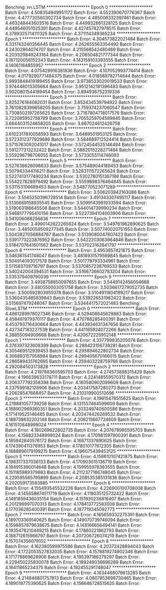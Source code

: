 Benching:  nn.LSTM
********************  Epoch  0   ********************
    Batch Error:  4.508354949951172
    Batch Error:  4.552390670776367
    Batch Error:  4.477730560302734
    Batch Error:  4.485006332397461
    Batch Error:  4.463248443603516
    Batch Error:  4.449932861328125
    Batch Error:  4.449546051025391
    Batch Error:  4.427457427978515
    Batch Error:  4.3789325714111325
    Batch Error:  4.371114349365234
********************  Epoch  1   ********************
    Batch Error:  4.304573822021484
    Batch Error:  4.331743240356445
    Batch Error:  4.242655563354492
    Batch Error:  4.24302864074707
    Batch Error:  4.215568542480469
    Batch Error:  4.203329849243164
    Batch Error:  4.206504821777344
    Batch Error:  4.187120056152343
    Batch Error:  4.143159103393555
    Batch Error:  4.14061164855957
********************  Epoch  2   ********************
    Batch Error:  4.075429916381836
    Batch Error:  4.107052993774414
    Batch Error:  4.0179290771484375
    Batch Error:  4.018589782714844
    Batch Error:  3.9893848419189455
    Batch Error:  3.9738533020019533
    Batch Error:  3.974448013305664
    Batch Error:  3.9512142181396483
    Batch Error:  3.9020801544189454
    Batch Error:  3.894936752319336
********************  Epoch  3   ********************
    Batch Error:  3.825276184082031
    Batch Error:  3.852434539794922
    Batch Error:  3.7610828399658205
    Batch Error:  3.759374237060547
    Batch Error:  3.7308502197265625
    Batch Error:  3.7167804718017576
    Batch Error:  3.722085952758789
    Batch Error:  3.7055259704589845
    Batch Error:  3.6644031524658205
    Batch Error:  3.667024612426758
********************  Epoch  4   ********************
    Batch Error:  3.6102317810058593
    Batch Error:  3.6489501953125
    Batch Error:  3.5723312377929686
    Batch Error:  3.584689712524414
    Batch Error:  3.5715763092041017
    Batch Error:  3.5724544525146484
    Batch Error:  3.591277313232422
    Batch Error:  3.5882015228271484
    Batch Error:  3.559296798706055
    Batch Error:  3.5733055114746093
********************  Epoch  5   ********************
    Batch Error:  3.527638626098633
    Batch Error:  3.575489044189453
    Batch Error:  3.507943344116211
    Batch Error:  3.5283111572265624
    Batch Error:  3.5227413177490234
    Batch Error:  3.5302780151367186
    Batch Error:  3.554227828979492
    Batch Error:  3.5559898376464845
    Batch Error:  3.531153106689453
    Batch Error:  3.548770523071289
********************  Epoch  6   ********************
    Batch Error:  3.506203842163086
    Batch Error:  3.5565250396728514
    Batch Error:  3.491343307495117
    Batch Error:  3.5136669158935545
    Batch Error:  3.5099143981933594
    Batch Error:  3.519063186645508
    Batch Error:  3.544014739990234
    Batch Error:  3.5468177795410156
    Batch Error:  3.5227394104003906
    Batch Error:  3.541006088256836
********************  Epoch  7   ********************
    Batch Error:  3.4990142822265624
    Batch Error:  3.549761962890625
    Batch Error:  3.4850059509277345
    Batch Error:  3.507740020751953
    Batch Error:  3.5043827056884767
    Batch Error:  3.5139080047607423
    Batch Error:  3.5391773223876952
    Batch Error:  3.5422203063964846
    Batch Error:  3.5184707641601562
    Batch Error:  3.537023162841797
********************  Epoch  8   ********************
    Batch Error:  3.4953857421875
    Batch Error:  3.546361541748047
    Batch Error:  3.4818931579589845
    Batch Error:  3.504914093017578
    Batch Error:  3.501778793334961
    Batch Error:  3.511583709716797
    Batch Error:  3.5370857238769533
    Batch Error:  3.540242004394531
    Batch Error:  3.5166736602783204
    Batch Error:  3.535379409790039
********************  Epoch  9   ********************
    Batch Error:  3.4938758850097655
    Batch Error:  3.5449142456054688
    Batch Error:  3.480550003051758
    Batch Error:  3.5036617279052735
    Batch Error:  3.500592803955078
    Batch Error:  3.5104911804199217
    Batch Error:  3.5360435485839843
    Batch Error:  3.539226531982422
    Batch Error:  3.515697479248047
    Batch Error:  3.5344417572021483
Benching:  SlowLSTM
********************  Epoch  0   ********************
    Batch Error:  4.4861289978027346
    Batch Error:  4.529408645629883
    Batch Error:  4.458481979370117
    Batch Error:  4.470786285400391
    Batch Error:  4.453793716430664
    Batch Error:  4.443934631347656
    Batch Error:  4.427347183227539
    Batch Error:  4.441165924072266
    Batch Error:  4.38855094909668
    Batch Error:  4.420672225952148
********************  Epoch  1   ********************
    Batch Error:  4.337799835205078
    Batch Error:  4.376397323608399
    Batch Error:  4.288423156738281
    Batch Error:  4.305469512939453
    Batch Error:  4.295894622802734
    Batch Error:  4.306893157958984
    Batch Error:  4.299405670166015
    Batch Error:  4.286589431762695
    Batch Error:  4.259403228759766
    Batch Error:  4.292084503173828
********************  Epoch  2   ********************
    Batch Error:  4.219788360595703
    Batch Error:  4.274573898315429
    Batch Error:  4.196639633178711
    Batch Error:  4.224148559570312
    Batch Error:  4.206377792358398
    Batch Error:  4.180580902099609
    Batch Error:  4.237599182128906
    Batch Error:  4.203417587280273
    Batch Error:  4.20628547668457
    Batch Error:  4.210319900512696
********************  Epoch  3   ********************
    Batch Error:  4.19615478515625
    Batch Error:  4.219881057739258
    Batch Error:  4.131557464599609
    Batch Error:  4.168902969360351
    Batch Error:  4.203249740600586
    Batch Error:  4.171419525146485
    Batch Error:  4.203474426269532
    Batch Error:  4.188738632202148
    Batch Error:  4.206215667724609
    Batch Error:  4.161510848999024
********************  Epoch  4   ********************
    Batch Error:  4.180269622802735
    Batch Error:  4.207678985595703
    Batch Error:  4.156823348999024
    Batch Error:  4.170981597900391
    Batch Error:  4.185942840576172
    Batch Error:  4.16871337890625
    Batch Error:  4.174390411376953
    Batch Error:  4.178010177612305
    Batch Error:  4.1688896179199215
    Batch Error:  4.196075439453125
********************  Epoch  5   ********************
    Batch Error:  4.156610107421875
    Batch Error:  4.198317337036133
    Batch Error:  4.170903015136719
    Batch Error:  4.194915390014648
    Batch Error:  4.159955978393555
    Batch Error:  4.151185989379883
    Batch Error:  4.2112377166748045
    Batch Error:  4.229595565795899
    Batch Error:  4.208535385131836
    Batch Error:  4.202059173583985
********************  Epoch  6   ********************
    Batch Error:  4.155493545532226
    Batch Error:  4.226900100708008
    Batch Error:  4.145658874511719
    Batch Error:  4.118035125732422
    Batch Error:  4.1491859436035154
    Batch Error:  4.151930236816407
    Batch Error:  4.201296997070313
    Batch Error:  4.178413772583008
    Batch Error:  4.177036285400391
    Batch Error:  4.187719345092773
********************  Epoch  7   ********************
    Batch Error:  4.165659332275391
    Batch Error:  4.189703369140625
    Batch Error:  4.149070739746094
    Batch Error:  4.1598857879638675
    Batch Error:  4.148166656494141
    Batch Error:  4.1935478210449215
    Batch Error:  4.17860221862793
    Batch Error:  4.168712615966797
    Batch Error:  4.207206726074219
    Batch Error:  4.157074356079102
********************  Epoch  8   ********************
    Batch Error:  4.162380599975586
    Batch Error:  4.20372428894043
    Batch Error:  4.1722053527832035
    Batch Error:  4.1578819274902346
    Batch Error:  4.171778869628906
    Batch Error:  4.195397186279297
    Batch Error:  4.229450225830078
    Batch Error:  4.189249038696289
    Batch Error:  4.18411865234375
    Batch Error:  4.192455291748047
********************  Epoch  9   ********************
    Batch Error:  4.1634468078613285
    Batch Error:  4.214846801757813
    Batch Error:  4.0807853698730465
    Batch Error:  4.189019775390625
    Batch Error:  4.156646728515625
    Batch Error: 